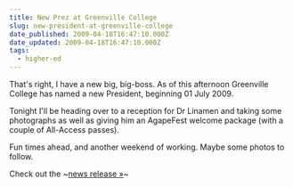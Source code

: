 ```yaml
---
title: New Prez at Greenville College
slug: new-president-at-greenville-college
date_published: 2009-04-18T16:47:10.000Z
date_updated: 2009-04-18T16:47:10.000Z
tags:
  - higher-ed
---
```


That's right, I have a new big, big-boss. As of this afternoon Greenville College has named a new President, beginning 01 July 2009.

Tonight I'll be heading over to a reception for Dr Linamen and taking some photographs as well as giving him an AgapeFest welcome package (with a couple of All-Access passes).

Fun times ahead, and another weekend of working.  Maybe some photos to follow.

Check out the ~[news release »](http://www.greenville.edu/content/view/1834/38/)~
